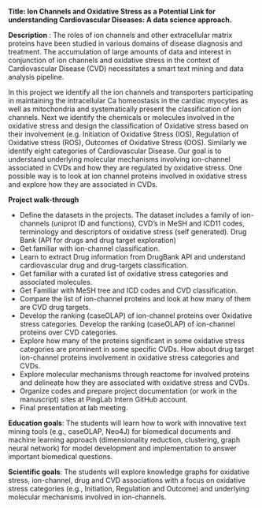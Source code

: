 **Title: Ion Channels and Oxidative Stress as a Potential Link for understanding Cardiovascular Diseases: A data science approach.**


**Description** : The roles of ion channels and other extracellular matrix proteins have been studied in various domains of disease diagnosis and treatment. The accumulation of large amounts of data and interest in conjunction of ion channels and oxidative stress in the context of Cardiovascular Disease (CVD) necessitates a smart text mining and data analysis pipeline.

In this project we identify all the ion channels and transporters participating in maintaining the intracellular Ca homeostasis in the cardiac myocytes as well as mitochondria and systematically present the classification of ion channels. Next we identify the chemicals or molecules involved in the oxidative stress and design the classification of Oxidative stress based on their involvement (e.g. Initiation of Oxidative Stress (IOS), Regulation of Oxidative stress (ROS), Outcomes of Oxidative Stress (OOS). Similarly we identify eight categories of Cardiovascular Disease. Our goal is to understand underlying molecular mechanisms involving ion-channel associated in CVDs and how they are regulated by oxidative stress. One possible way is to look at ion channel proteins involved in oxidative stress and explore how they are associated in CVDs. 

**Project walk-through**

- Define the datasets in the projects. The dataset includes a family of ion-channels (uniprot ID and functions), CVD’s in MeSH and ICD11 codes, terminology and descriptors of oxidative stress (self generated). Drug Bank (API for drugs and drug target exploration)
- Get familiar with ion-channel classification.
- Learn to extract Drug information from DrugBank API  and understand cardiovascular drug and drug-targets classification.
- Get familiar with a curated list of oxidative stress categories and associated molecules.
- Get Familiar with MeSH tree and ICD codes and CVD classification.
- Compare the list of ion-channel proteins and look at how many of them are CVD drug targets.
- Develop the ranking (caseOLAP) of ion-channel proteins over Oxidative stress categories. Develop the ranking (caseOLAP) of ion-channel proteins over CVD categories.
- Explore how many of the proteins significant in some oxidative stress categories are prominent in some specific CVDs. How about drug target ion-channel proteins involvement in oxidative stress categories and CVDs.
- Explore molecular mechanisms through reactome for involved proteins and delineate how they are associated with oxidative stress and CVDs.
- Organize codes and prepare project documentation (or work in the manuscript) sites at PingLab Intern GitHub account.
- Final presentation at lab meeting.


**Education goals**: The students will learn how to work with innovative text mining tools (e.g., caseOLAP, Neo4J)  for biomedical documents and machine learning approach (dimensionality reduction, clustering, graph neural network)  for model development and implementation to answer important biomedical questions.

**Scientific goals**: The students will explore knowledge graphs for oxidative stress, ion-channel, drug and CVD associations with a focus on oxidative stress categories (e.g., Initiation, Regulation and Outcome) and underlying molecular mechanisms involved in ion-channels.


















